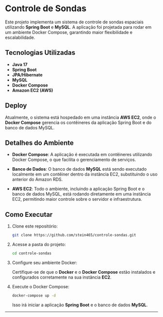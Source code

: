 # Controle de Sondas

Este projeto implementa um sistema de controle de sondas espaciais utilizando **Spring Boot** e **MySQL**. A aplicação foi projetada para rodar em um ambiente Docker Compose, garantindo maior flexibilidade e escalabilidade.

## Tecnologias Utilizadas

- **Java 17**
- **Spring Boot**
- **JPA/Hibernate**
- **MySQL**
- **Docker Compose**
- **Amazon EC2 (AWS)**

## Deploy

Atualmente, o sistema está hospedado em uma instância **AWS EC2**, onde o **Docker Compose** gerencia os contêineres da aplicação Spring Boot e do banco de dados MySQL.

## Detalhes do Ambiente

- **Docker Compose**: A aplicação é executada em contêineres utilizando Docker Compose, o que facilita o gerenciamento de serviços.
  
- **Banco de Dados**: O banco de dados **MySQL** está sendo executado localmente em um contêiner dentro da instância EC2, substituindo o uso anterior do Amazon RDS.
  
- **AWS EC2**: Todo o ambiente, incluindo a aplicação Spring Boot e o banco de dados MySQL, está rodando diretamente em uma instância EC2, permitindo maior controle sobre o servidor e infraestrutura.

## Como Executar

1. Clone este repositório:

   ```bash
   git clone https://github.com/stein465/controle-sondas.git
   ```

2. Acesse a pasta do projeto:

   ```bash
   cd controle-sondas
   ```

3. Configure seu ambiente Docker:

   Certifique-se de que o **Docker** e o **Docker Compose** estão instalados e configurados corretamente na sua instância **EC2**.

4. Execute o Docker Compose:

   ```bash
   docker-compose up -d
   ```

   Isso irá iniciar a aplicação **Spring Boot** e o banco de dados **MySQL**.

---
